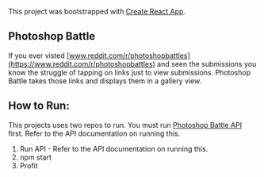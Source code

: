 This project was bootstrapped with [Create React App](https://github.com/facebook/create-react-app).

## Photoshop Battle

If you ever visted [www.reddit.com/r/photoshopbattles](https://www.reddit.com/r/photoshopbattles) and seen the submissions you know the struggle of tapping on links just to view submissions. Photoshop Battle takes those links and displays them in a gallery view.


## How to Run:

This projects uses two repos to run. You must run [Photoshop Battle API](https://github.com/JessieVela/photoshop-battle-api) first. Refer to the API documentation on running this. 

1. Run API - Refer to the API documentation on running this.
2. npm start
3. Profit
